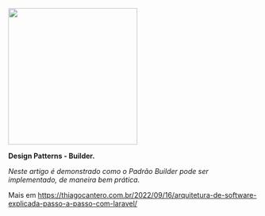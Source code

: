 <div class="container">
    <img src="https://thiagocantero.com.br/wp-content/uploads/2022/06/cropped-thicantero_branco.png" width="260" height="275" />
</div>

**Design Patterns - Builder.**

*Neste artigo é demonstrado como o Padrão Builder pode ser implementado, de maneira bem prática.*

Mais em  https://thiagocantero.com.br/2022/09/16/arquitetura-de-software-explicada-passo-a-passo-com-laravel/
